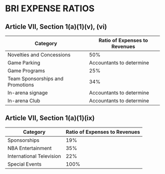 # BRI EXPENSE RATIOS

## Article VII, Section 1(a)(1)(v), (vi)

| **Category**                     | **Ratio of Expenses to Revenues**|
| -------------------------------- | -------------------------------- |
| Novelties and Concessions        | 50%                              |
| Game Parking                     | Accountants to determine         |
| Game Programs                    | 25%                              |
| Team Sponsorships and Promotions | 34%                              |
| In-arena signage                 | Accountants to determine         |
| In-arena Club                    | Accountants to determine         |

## Article VII, Section 1(a)(1)(ix)

| **Category**                     | **Ratio of Expenses to Revenues**|
| -------------------------------- | -------------------------------- |
| Sponsorships                     | 19%                              |
| NBA Entertainment                | 35%                              |
| International Television         | 22%                              |
| Special Events                   | 100%                             |
